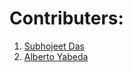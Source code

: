 # Contributers:

1. [Subhojeet Das](https://github.com/SubhojeetDas1107)
2. [Alberto Yabeda](https://github.com/AlbertoYabeda)